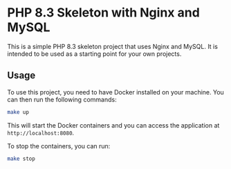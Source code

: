 # PHP 8.3 Skeleton with Nginx and MySQL

This is a simple PHP 8.3 skeleton project that uses Nginx and MySQL. It is intended to be used as a starting point for your own projects.

## Usage

To use this project, you need to have Docker installed on your machine. You can then run the following commands:

```bash
make up
```

This will start the Docker containers and you can access the application at `http://localhost:8080`.

To stop the containers, you can run:

```bash
make stop
```

